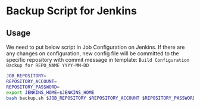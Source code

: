# Backup Script for Jenkins

## Usage

We need to put below script in Job Configuration on Jenkins.
If there are any changes on configuration, new config file will be committed to the specific repository with commit message in template: `Build Configuration Backup for REPO_NAME YYYY-MM-DD`

```sh
JOB_REPOSITORY=
REPOSITORY_ACCOUNT=
REPOSITORY_PASSWORD=
export JENKINS_HOME=$JENKINS_HOME
bash backup.sh $JOB_REPOSITORY $REPOSITORY_ACCOUNT $REPOSITORY_PASSWORD
```


